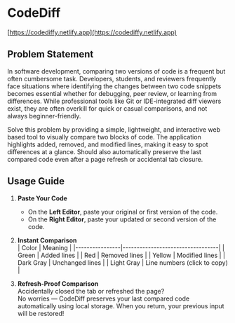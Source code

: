 # CodeDiff
[https://codediffy.netlify.app](https://codediffy.netlify.app)



## Problem Statement

In software development, comparing two versions of code is a frequent but often cumbersome task. Developers, students, and reviewers frequently face situations where identifying the changes between two code snippets becomes essential  whether for debugging, peer review, or learning from differences. While professional tools like Git or IDE-integrated diff viewers exist, they are often overkill for quick or casual comparisons, and not always beginner-friendly.

Solve this problem by providing a simple, lightweight, and interactive web based tool to visually compare two blocks of code. The application highlights added, removed, and modified lines, making it easy to spot differences at a glance. Should also automatically preserve the last compared code even after a page refresh or accidental tab closure.

## Usage Guide

1. **Paste Your Code**  
   - On the **Left Editor**, paste your original or first version of the code.  
   - On the **Right Editor**, paste your updated or second version of the code.

2. **Instant Comparison**  
    | Color          | Meaning                          |
    |----------------|----------------------------------|
    | Green          | Added lines                      |
    | Red            | Removed lines                    |
    | Yellow         | Modified lines                   |
    | Dark Gray      | Unchanged lines                  |
    | Light Gray     | Line numbers (click to copy)     |

   
3. **Refresh-Proof Comparison**  
   Accidentally closed the tab or refreshed the page?  
   No worries — CodeDiff preserves your last compared code automatically using local storage. When you return, your previous input will be restored!
